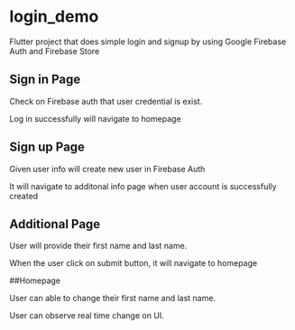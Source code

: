 # login_demo

Flutter project that does simple login and signup by using Google Firebase Auth and Firebase Store

## Sign in Page

Check on Firebase auth that user credential is exist.

Log in successfully will navigate to homepage

## Sign up Page

Given user info will create new user in Firebase Auth

It will navigate to additonal info page when user account is successfully created

## Additional Page

User will provide their first name and last name.

When the user click on submit button, it will navigate to homepage

##Homepage

User can able to change their first name and last name.

User can observe real time change on UI.
